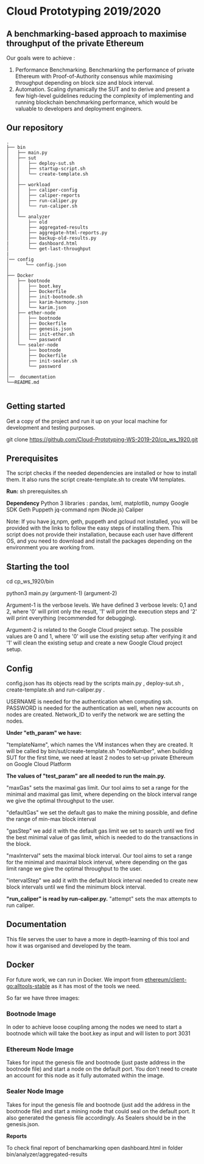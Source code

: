 # Cloud Prototyping 2019/2020



## A benchmarking-based approach to maximise throughput of the private Ethereum


Our goals were to achieve :
1) Performance Benchmarking. Benchmarking the performance of private Ethereum with Proof-of-Authority consensus  while maximising throughput depending on block size and block interval.
2) Automation. Scaling dynamically the SUT and to derive and present a few high-level guidelines reducing the complexity of implementing and running blockchain benchmarking performance, which would be valuable to developers and deployment engineers.


## Our repository
```
.
├── bin
│   ├── main.py
│   ├── sut
│   │   ├── deploy-sut.sh
│   │   ├── startup-script.sh
│   │   └── create-template.sh
│   │  
│   ├── workload
│   │   ├── caliper-config
│   │   ├── caliper-reports
│   │   ├── run-caliper.py
│   │   └── run-caliper.sh
│   │  
│   └── analyzer
│       ├── old
│       ├── aggregated-results
│       ├── aggregate-html-reports.py
│       ├── backup-old-results.py
|	    ├── dashboard.html
│       └── get-last-throughput
|
│── config
│      └── config.json
│
├── Docker
│   ├── bootnode
│   │   ├── boot.key
│   │   ├── Dockerfile
│   │   ├── init-bootnode.sh
│   │   ├── karim-harmony.json
│   │   └── karim.json
│   ├── ether-node
│   │   ├── bootnode
│   │   ├── Dockerfile
│   │   ├── genesis.json
│   │   ├── init-ether.sh
│   │   └── password
│   └── sealer-node
│       ├── bootnode
│       ├── Dockerfile
│       ├── init-sealer.sh
│       └── password
│
│──  documentation
└──README.md


```



## Getting started

Get a copy of the project and run it up on your local machine for development and testing purposes.

git clone https://github.com/Cloud-Prototyping-WS-2019-20/cp_ws_1920.git


## Prerequisites

The script checks if the needed dependencies are installed or how to install them. It also runs the script  create-template.sh  to create VM templates.

**Run:**  sh prerequisites.sh


**Dependency**
Python 3 libraries : pandas, lxml, matplotlib, numpy
Google SDK
Geth
Puppeth
jq-command
npm (Node.js)
Caliper


Note: If you have jq,npm, geth, puppeth and gcloud not installed, you will be provided with the links to follow the easy steps of installing them. This script does not provide their installation, because each user have different OS, and you need to download and install the packages depending on the environment you are working from.


## Starting the tool

cd cp_ws_1920/bin

python3 main.py (argument-1) (argument-2)

Argument-1 is the verbose levels. We have defined 3 verbose levels: 0,1 and 2, where '0' will print only the result, '1' will print the execution steps and '2' will print everything (recommended for debugging).

Argument-2 is related to the Google Cloud project setup. The possible values are 0 and 1, where '0' will use the existing setup after verifying it and '1' will clean the existing setup and create a new Google Cloud project setup.

## Config

config.json has its objects read by the scripts main.py , deploy-sut.sh , create-template.sh and run-caliper.py .

USERNAME is needed for the authentication when computing ssh.
PASSWORD is needed for the authentication as well, when new accounts on nodes are created.
Network_ID to verify the network we are setting the nodes.

**Under "eth_param" we have:**

"templateName", which names the VM instances when they are created. It will be called by bin/sut/create-template.sh
"nodeNumber", when building SUT for the first time, we need at least 2 nodes to set-up private Ethereum on Google Cloud Platform


**The values of "test_param" are all needed to run the main.py.**

"maxGas" sets the maximal gas limit. Our tool aims to set a range for the minimal and maximal gas limit, where depending on the block interval range we give the optimal throughput to the user.

"defaultGas" we set the default gas to make the mining possible, and define the range of min-max block interval

"gasStep" we add it with the default gas limit we set to search until we find the best minimal value of gas limit, which is needed to do the transactions in the block.

"maxInterval" sets the maximal block interval. Our tool aims to set a range for the minimal and maximal block interval, where depending on the gas limit range we give the optimal throughput to the user.

"intervalStep" we add it with the default block  interval needed to create new block intervals until we find the minimum block interval.

**"run_caliper" is read by run-caliper.py.**
"attempt" sets the max attempts to run caliper.



## Documentation
This file serves the user to have a more in depth-learning of this tool and how it was organised and developed by the team.


## Docker
For future work, we can run in Docker.
We import from [ethereum/client-go:alltools-stable](https://hub.docker.com/r/ethereum/client-go)  as it has most of the tools we need.

So far we have three images:

### Bootnode Image
In oder to achieve loose coupling among the nodes we need to start a bootnode which will take the boot.key as input and will listen to port 3031

### Ethereum Node Image
Takes for input the genesis file and bootnode (just paste address in the bootnode file) and start a node on the default port. You don't need to create an account for this node as it fully automated within the image.

### Sealer Node Image
Takes for input the genesis file and bootnode (just add the address in the bootnode file) and start a mining node that could seal on the default port. It also generated the genesis file accordingly. As Sealers should be in the genesis.json.

**Reports**

To check final report of benchamarking open dashboard.html in folder bin/analyzer/aggregated-results
